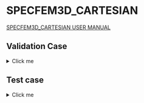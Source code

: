 # SPECFEM3D_CARTESIAN 

[SPECFEM3D_CARTESIAN USER MANUAL](https://specfem3d.readthedocs.io/en/latest/)

## Validation Case 

<details>
  <summary>Click me</summary>

#### Leonardo 

<details>
  <summary>Click me</summary>

**Baremetal**

```shell
reframe \
    -C power-capping/configuration/leonardo.py \
    -c power-capping/applications/specfem3d_cartesian/specfem3d.py \
    --prefix $SCRATCH/REFRAME-SPECFEM-BAREMETAL \
    --keep-stage-files \
    --dont-restage \
    --performance-report \
    -J qos=normal \
    -J account=cin_staff \
    -p openmpi-gcc \
    -n specfem3d_small \
    -S specfem3d_small.execution_mode=baremetal \
    -lC
```

**Container**

```shell
reframe \
    -C power-capping/configuration/leonardo.py \
    -c power-capping/applications/specfem3d_cartesian/specfem3d.py \
    --prefix $SCRATCH/REFRAME-SPECFEM-CONTAINER \
    --keep-stage-files \
    --dont-restage \
    --performance-report \
    -p openmpi-gcc \
    -J qos=normal \
    -J account=cin_staff \
    -n specfem3d_small \
    -S specfem3d_small.execution_mode=container \
    -S specfem3d_small.image=$SCRATCH/POWER_CAPPING/SIF_IMAGES/specfem3d_cartesian.sif \
    --dry-run
```

</details>

#### Thea

<details>
  <summary>Click me</summary>

**Baremetal**

```shell
reframe \
    -C power-capping/configuration/thea.py \
    -c power-capping/applications/specfem3d_cartesian/specfem3d.py \
    --prefix $SCRATCH_FAST/REFRAME-SPECFEM-BAREMETAL \
    --keep-stage-files \
    --dont-restage \
    --performance-report \
    -p openmpi-gcc \
    -n specfem3d_small \
    -S specfem3d_small.execution_mode=baremetal \
    -lC
```

**Container**

```shell
reframe \
    -C power-capping/configuration/thea.py \
    -c power-capping/applications/specfem3d_cartesian/specfem3d.py \
    --prefix $SCRATCH_FAST/REFRAME-SPECFEM-CONTAINER \
    --keep-stage-files \
    --dont-restage \
    --performance-report \
    -p openmpi-gcc \
    -n specfem3d_small \
    -S specfem3d_small.execution_mode=container \
    -S specfem3d_small.image=$SCRATCH_FAST/SIF_IMAGES/specfem3d_cartesian.sif \
    -lC
```

</details>

</details>


## Test case

<details>
  <summary>Click me</summary>

#### Leonardo 

<details>
  <summary>Click me</summary>

**Baremetal**

```shell
reframe \
    -C power-capping/configuration/leonardo.py \
    -c power-capping/applications/specfem3d_cartesian/specfem3d.py \
    --prefix $SCRATCH/REFRAME-SPECFEM-BAREMETAL \
    --keep-stage-files \
    --dont-restage \
    --performance-report \
    -J qos=normal \
    -J account=cin_staff \
    -p openmpi-gcc \
    -n specfem3d_medium \
    -S specfem3d_medium.execution_mode=baremetal \
    -lC
```

**Container**

```shell
reframe \
    -C power-capping/configuration/leonardo.py \
    -c power-capping/applications/specfem3d_cartesian/specfem3d.py \
    --prefix $SCRATCH/REFRAME-SPECFEM-CONTAINER \
    --keep-stage-files \
    --dont-restage \
    --performance-report \
    -p openmpi-gcc \
    -J qos=normal \
    -J account=cin_staff \
    -n specfem3d_medium \
    -S specfem3d_medium.execution_mode=container \
    -S specfem3d_small.image=$SCRATCH/POWER_CAPPING/SIF_IMAGES/specfem3d_cartesian.sif \
    --dry-run
```

</details>

#### Thea

<details>
  <summary>Click me</summary>

**Baremetal**

```shell
reframe \
    -C power-capping/configuration/thea.py \
    -c power-capping/applications/specfem3d_cartesian/specfem3d.py \
    --prefix $SCRATCH_FAST/REFRAME-SPECFEM-MEDIUM-BAREMETAL \
    --keep-stage-files \
    --dont-restage \
    --performance-report \
    -p openmpi-gcc \
    -n specfem3d_medium \
    -S specfem3d_medium.execution_mode=baremetal \
    -lC
```

**Container**

- 8 GPUs

```shell
reframe \
    -C power-capping/configuration/thea.py \
    -c power-capping/applications/specfem3d_cartesian/specfem3d.py \
    --prefix $SCRATCH_FAST/REFRAME-SPECFEM-MEDIUM-CONTAINER \
    --keep-stage-files \
    --dont-restage \
    --performance-report \
    -p openmpi-gcc \
    -n specfem3d_medium \
    -S specfem3d_medium.execution_mode=container \
    -S specfem3d_medium.image=$SCRATCH_FAST/SIF_IMAGES/specfem3d_cartesian.sif \
    -lC
```

- 16 GPUs

```shell
reframe \
    -C power-capping/configuration/thea.py \
    -c power-capping/applications/specfem3d_cartesian/specfem3d.py \
    --prefix $SCRATCH_FAST/REFRAME-SPECFEM-LARGE-CONTAINER \
    --keep-stage-files \
    --dont-restage \
    --performance-report \
    -p openmpi-gcc \
    -n specfem3d_large \
    -S specfem3d_large.execution_mode=container \
    -S specfem3d_large.image=$SCRATCH_FAST/SIF_IMAGES/specfem3d_cartesian.sif \
    -lC
```

</details>

</details>